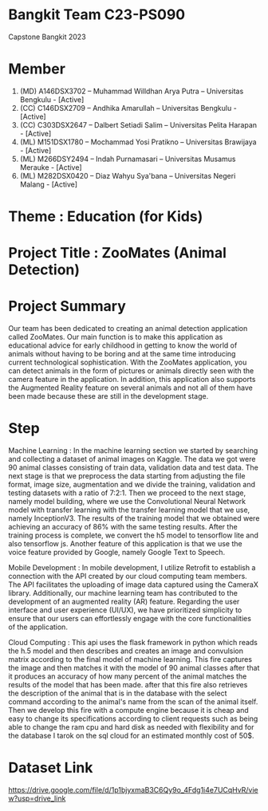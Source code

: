 # Bangkit Team C23-PS090
Capstone Bangkit 2023

# Member
1. (MD) A146DSX3702 – Muhammad Willdhan Arya Putra – Universitas Bengkulu - [Active]
2. (CC) C146DSX2709 – Andhika Amarullah – Universitas Bengkulu - [Active]
3. (CC) C303DSX2647 – Dalbert Setiadi Salim – Universitas Pelita Harapan - [Active]
4. (ML) M151DSX1780 – Mochammad Yosi Pratikno – Universitas Brawijaya - [Active]
5. (ML) M266DSY2494 – Indah Purnamasari – Universitas Musamus Merauke - [Active]
6. (ML) M282DSX0420 – Diaz Wahyu Sya'bana – Universitas Negeri Malang - [Active]

# Theme : Education (for Kids)

# Project Title : ZooMates (Animal Detection)

# Project Summary
Our team has been dedicated to creating an animal detection application called ZooMates. Our main function is to make this application as educational advice for early childhood in getting to know the world of animals without having to be boring and at the same time introducing current technological sophistication. With the ZooMates application, you can detect animals in the form of pictures or animals directly seen with the camera feature in the application. In addition, this application also supports the Augmented Reality feature on several animals and not all of them have been made because these are still in the development stage.

# Step
Machine Learning : In the machine learning section we started by searching and collecting a dataset of animal images on Kaggle. The data we got were 90 animal classes consisting of train data, validation data and test data. The next stage is that we preprocess the data starting from adjusting the file format, image size, augmentation and we divide the training, validation and testing datasets with a ratio of 7:2:1. Then we proceed to the next stage, namely model building, where we use the Convolutional Neural Network model with transfer learning with the transfer learning model that we use, namely InceptionV3. The results of the training model that we obtained were achieving an accuracy of 86% with the same testing results. After the training process is complete, we convert the h5 model to tensorflow lite and also tensorflow js. Another feature of this application is that we use the voice feature provided by Google, namely Google Text to Speech.

Mobile Development : In mobile development, I utilize Retrofit to establish a connection with the API created by our cloud computing team members. The API facilitates the uploading of image data captured using the CameraX library. Additionally, our machine learning team has contributed to the development of an augmented reality (AR) feature. Regarding the user interface and user experience (UI/UX), we have prioritized simplicity to ensure that our users can effortlessly engage with the core functionalities of the application.

Cloud Computing : This api uses the flask framework in python which reads the h.5 model and then describes and creates an image and convulsion matrix according to the final model of machine learning. This fire captures the image and then matches it with the model of 90 animal classes after that it produces an accuracy of how many percent of the animal matches the results of the model that has been made. after that this fire also retrieves the description of the animal that is in the database with the select command according to the animal's name from the scan of the animal itself. Then we develop this fire with a compute engine because it is cheap and easy to change its specifications according to client requests such as being able to change the ram cpu and hard disk as needed with flexibility and for the database I tarok on the sql cloud for an estimated monthly cost of 50$.

# Dataset Link 
https://drive.google.com/file/d/1p1bjyxmaB3C6Qy9o_4Fdg1i4e7UCqHvR/view?usp=drive_link 

